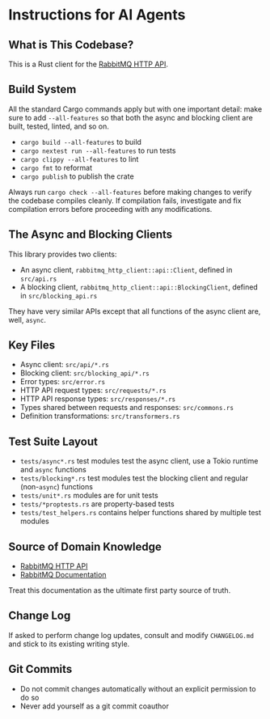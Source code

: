 # Instructions for AI Agents

## What is This Codebase?

This is a Rust client for the [RabbitMQ HTTP API](https://www.rabbitmq.com/docs/http-api-reference).

## Build System

All the standard Cargo commands apply but with one important detail: make sure to add `--all-features` so that
both the async and blocking client are built, tested, linted, and so on.

 * `cargo build --all-features` to build
 * `cargo nextest run --all-features` to run tests
 * `cargo clippy --all-features` to lint
 * `cargo fmt` to reformat
 * `cargo publish` to publish the crate

Always run `cargo check --all-features` before making changes to verify the codebase compiles cleanly.
If compilation fails, investigate and fix compilation errors before proceeding with any modifications.

## The Async and Blocking Clients

This library provides two clients:

 * An async client, `rabbitmq_http_client::api::Client`, defined in `src/api.rs`
 * A blocking client, `rabbitmq_http_client::api::BlockingClient`, defined in `src/blocking_api.rs`

They have very similar APIs except that all functions of the async client are, well, `async`.

## Key Files

 * Async client: `src/api/*.rs`
 * Blocking client: `src/blocking_api/*.rs`
 * Error types: `src/error.rs` 
 * HTTP API request types: `src/requests/*.rs`
 * HTTP API response types: `src/responses/*.rs`
 * Types shared between requests and responses: `src/commons.rs`
 * Definition transformations: `src/transformers.rs`

## Test Suite Layout

 * `tests/async*.rs` test modules test the async client, use a Tokio runtime and `async` functions
 * `tests/blocking*.rs` test modules test the blocking client and regular (non-`async`) functions
 * `tests/unit*.rs` modules are for unit tests
 * `tests/*proptests.rs` are property-based tests
 * `tests/test_helpers.rs` contains helper functions shared by multiple test modules

## Source of Domain Knowledge

 * [RabbitMQ HTTP API](https://www.rabbitmq.com/docs/http-api-reference)
 * [RabbitMQ Documentation](https://www.rabbitmq.com/docs/)

Treat this documentation as the ultimate first party source of truth.

## Change Log

If asked to perform change log updates, consult and modify `CHANGELOG.md` and stick to its
existing writing style.

## Git Commits

 * Do not commit changes automatically without an explicit permission to do so
 * Never add yourself as a git commit coauthor
